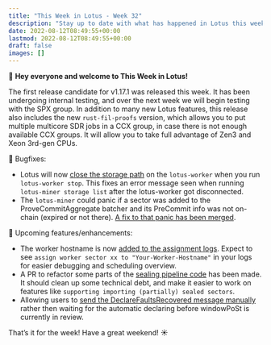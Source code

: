 ```yaml
---
title: "This Week in Lotus - Week 32"
description: "Stay up to date with what has happened in Lotus this week"
date: 2022-08-12T08:49:55+00:00
lastmod: 2022-08-12T08:49:55+00:00
draft: false
images: []
---
```


:wave: **Hey everyone and welcome to This Week in Lotus!**

The first release candidate for v1.17.1 was released this week. It has been undergoing internal testing, and over the next week we will begin testing with the SPX group. In addition to many new Lotus features, this release also includes the new `rust-fil-proofs` version, which allows you to put multiple multicore SDR jobs in a CCX group, in case there is not enough available CCX groups. It will allow you to take full advantage of Zen3 and Xeon 3rd-gen CPUs.

:bug: Bugfixes:
- Lotus will now [close the storage path](https://github.com/filecoin-project/lotus/pull/9153) on the `lotus-worker` when you run `lotus-worker stop`. This fixes an error message seen when running `lotus-miner storage list` after the lotus-worker got disconnected.
- The `lotus-miner` could panic if a sector was added to the ProveCommitAggregate batcher and its PreCommit info was not on-chain (expired or not there). [A fix to that panic has been merged](https://github.com/filecoin-project/lotus/pull/9141).

:rocket: Upcoming features/enhancements:
- The worker hostname is now [added to the assignment logs](https://github.com/filecoin-project/lotus/pull/9151). Expect to see `assign worker sector xx to "Your-Worker-Hostname"` in your logs for easier debugging and scheduling overview.
- A PR to refactor some parts of the [sealing pipeline code](https://github.com/filecoin-project/lotus/pull/9142) has been made. It should clean up some technical debt, and make it easier to work on features like `supporting importing (partially) sealed sectors`.
- Allowing users to [send the DeclareFaultsRecovered message manually](https://github.com/filecoin-project/lotus/pull/9144) rather then waiting for the automatic declaring before windowPoSt is currently in review.

That’s it for the week! Have a great weekend! :sunny: